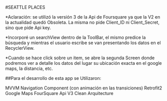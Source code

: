 #SEATTLE PLACES

*Aclaración: se utilizó la versión 3 de la Api de Foursquare ya que la V2 en la actualidad quedó Obsoleta. La misma no pide Client_ID ni Client_Secret, sino que pide Api key.

*Incorporé un searchView dentro de la ToolBar, el mismo predice la búsqueda y mientras el usuario escribe se van presentando los datos en el RecyclerView.

*Cuando se hace click sobre un item, se abre la segunda Screen donde podremos ver a detalle los datos del lugar su ubicación exacta en el google maps, la distancia, etc.

##Para el desarrollo de esta app se Utilizaron:

MVVM
Navigation Component (con animación en las transiciones)
Retrofit2
Google Maps
FourSquare Api V3
Clean Arquitecture